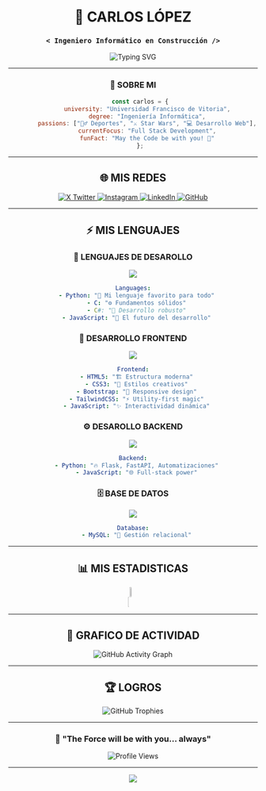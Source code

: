 <div align="center">

# 🚀 CARLOS LÓPEZ
### `< Ingeniero Informático en Construcción />`

<img src="https://readme-typing-svg.herokuapp.com?font=Fira+Code&size=24&duration=3000&pause=1000&color=00D9FF&center=true&vCenter=true&multiline=true&width=600&height=100&lines=%F0%9F%8C%8C+Estudiante+UFV;%E2%9A%A1+Apasionado+por+la+Tecnolog%C3%ADa;%F0%9F%8C%9F+Fan+de+Star+Wars" alt="Typing SVG" />

---

### 🌌 **SOBRE MI**
<div align="center">

```javascript
    const carlos = {
        university: "Universidad Francisco de Vitoria",
        degree: "Ingeniería Informática",
        passions: ["🏃‍♂️ Deportes", "⚔️ Star Wars", "💻 Desarrollo Web"],
        currentFocus: "Full Stack Development",
        funFact: "May the Code be with you! 🌟"
    };
```

</div>

---

## 🌐 **MIS REDES**

<div align="center">
  <a href="https://x.com/carlossslpzz" target="_blank">
    <img src="https://img.shields.io/badge/𝕏_Twitter-000000?style=for-the-badge&logo=x&logoColor=white&labelColor=1DA1F2" alt="X Twitter" />
  </a>
  <a href="https://www.instagram.com/carlossss_lpz/" target="_blank">
    <img src="https://img.shields.io/badge/Instagram-E4405F?style=for-the-badge&logo=instagram&logoColor=white&labelColor=FF69B4" alt="Instagram" />
  </a>
  <a href="https://www.linkedin.com/in/carlos-lopez-195279350/" target="_blank">
    <img src="https://img.shields.io/badge/LinkedIn-0077B5?style=for-the-badge&logo=linkedin&logoColor=white&labelColor=0366D6" alt="LinkedIn" />
  </a>
  <a href="https://github.com/Carlossslpz" target="_blank">
    <img src="https://img.shields.io/badge/GitHub-181717?style=for-the-badge&logo=github&logoColor=white&labelColor=24292E" alt="GitHub" />
  </a>
</div>

---

## ⚡ **MIS LENGUAJES**

### 🎯 **LENGUAJES DE DESAROLLO**
<div align="center">
  <img src="https://skillicons.dev/icons?i=python,c,cs,js" />
</div>

```yaml
Languages:
  - Python: "🐍 Mi lenguaje favorito para todo"
  - C: "⚙️ Fundamentos sólidos"
  - C#: "🔷 Desarrollo robusto"
  - JavaScript: "🚀 El futuro del desarrollo"
```

### 🎨 **DESARROLLO FRONTEND**
<div align="center">
  <img src="https://skillicons.dev/icons?i=html,css,bootstrap,tailwind,js" />
</div>

```yaml
Frontend:
  - HTML5: "🏗️ Estructura moderna"
  - CSS3: "🎨 Estilos creativos"
  - Bootstrap: "📱 Responsive design"
  - TailwindCSS: "⚡ Utility-first magic"
  - JavaScript: "✨ Interactividad dinámica"
```

### ⚙️ **DESAROLLO BACKEND**
<div align="center">
  <img src="https://skillicons.dev/icons?i=python,js" />
</div>

```yaml
Backend:
  - Python: "🔥 Flask, FastAPI, Automatizaciones"
  - JavaScript: "🌐 Full-stack power"
```

### 🗄️ **BASE DE DATOS**
<div align="center">
  <img src="https://skillicons.dev/icons?i=mysql" />
</div>

```yaml
Database:
  - MySQL: "🐬 Gestión relacional"
```

---

## 📊 **MIS ESTADISTICAS**

<!-- STATS Y LENGUAJES MAS USADOS --> 
<div style="display:grid;align-items:center;justify-content:center"> 
    <img style="height:100%;width:49%;max-width: 100%" src="https://github-readme-stats.vercel.app/api?username=carlos-lopez-martinez&theme=tokyonight&count_private=true&show_icons=true&include_all_commits=true"/> 
    <img style="height:100%;width:49%;max-width: 10%" src="https://github-readme-stats.vercel.app/api/top-langs/?username=carlos-lopez-martinez&layout=compact&theme=tokyonight&langs_count=8"/> 
</div>

---

## 🎯 **GRAFICO DE ACTIVIDAD**

<div align="center">
  <img src="https://github-readme-activity-graph.vercel.app/graph?username=carlos-lopez-martinez&bg_color=0D1117&color=00D9FF&line=00D9FF&point=FFFFFF&area=true&hide_border=true" alt="GitHub Activity Graph" />
</div>

---

## 🏆 **LOGROS**

<div align="center">
  <img src="https://github-profile-trophy.vercel.app/?username=carlos-lopez-martinez&theme=tokyonight&no-frame=true&no-bg=true&margin-w=4&row=1" alt="GitHub Trophies" />
</div>

---

<div align="center">
  
### 💫 **"The Force will be with you... always"**
  
  <img src="https://komarev.com/ghpvc/?username=carlos-lopez-martinez&label=Profile%20Views&color=00d9ff&style=for-the-badge" alt="Profile Views" />
  
</div>

---

<div align="center">
  <img src="https://capsule-render.vercel.app/api?type=waving&color=00D9FF&height=120&section=footer"/>
</div>

</div>
